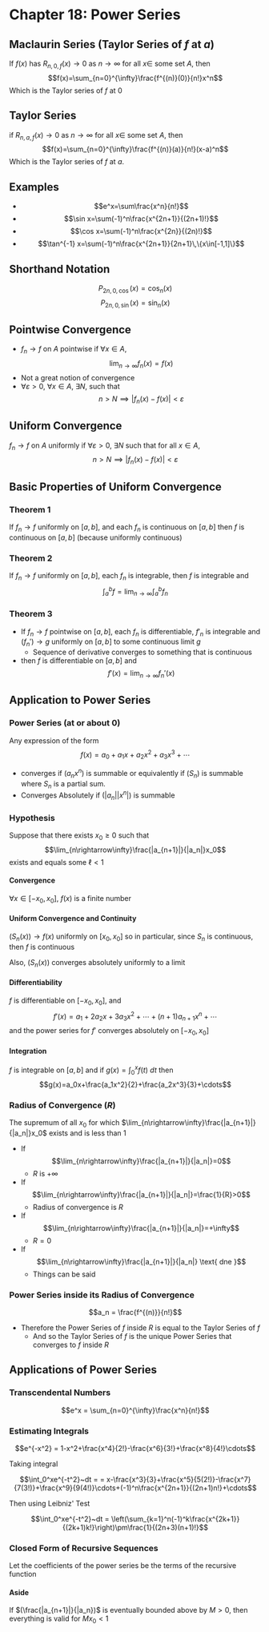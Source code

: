 # Chapter 18: Power Series

## Maclaurin Series (Taylor Series of $f$ at $a$)
If $f(x)$ has $R_{n,0,f}(x)\rightarrow 0$ as $n\rightarrow\infty$ for all $x\in$ some set $A$, then $$f(x)=\sum_{n=0}^{\infty}\frac{f^{(n)}(0)}{n!}x^n$$
Which is the Taylor series of $f$ at $0$  

## Taylor Series
if $R_{n,a,f}(x)\rightarrow 0$ as $n\rightarrow\infty$ for all $x\in$ some set $A$, then $$f(x)=\sum_{n=0}^{\infty}\frac{f^{(n)}(a)}{n!}(x-a)^n$$
Which is the Taylor series of $f$ at $a$.

## Examples
* $$e^x=\sum\frac{x^n}{n!}$$
* $$\sin x=\sum(-1)^n\frac{x^{2n+1}}{(2n+1)!}$$
* $$\cos x=\sum(-1)^n\frac{x^{2n}}{(2n)!}$$
* $$\tan^{-1} x=\sum(-1)^n\frac{x^{2n+1}}{2n+1}\,\{x\in[-1,1]\}$$ 

## Shorthand Notation
$$P_{2n,0,\cos}(x)=\cos_n(x)$$
$$P_{2n,0,\sin}(x)=\sin_n(x)$$

## Pointwise Convergence
* $f_n\rightarrow f$ on $A$ pointwise if $\forall x \in A$, $$\lim_{n\rightarrow\infty}f_n(x)=f(x)$$
* Not a great notion of convergence
* $\forall\varepsilon > 0$, $\forall x\in A$, $\exists N$, such that $$n>N\implies |f_n(x)-f(x)|<\varepsilon$$

## Uniform Convergence
$f_n\rightarrow f$ on $A$ uniformly if $\forall\varepsilon > 0$, $\exists N$ such that for all $x\in A$, $$n>N\implies |f_n(x)-f(x)|<\varepsilon$$

## Basic Properties of Uniform Convergence

### Theorem 1
If $f_n\rightarrow f$ uniformly on $[a,b]$, and each $f_n$ is continuous on $[a,b]$ then $f$ is continuous on $[a,b]$ (because uniformly continuous)

### Theorem 2
If $f_n\rightarrow f$ uniformly on $[a,b]$, each $f_n$ is integrable, then $f$ is integrable and $$\int_a^b f = \lim_{n\rightarrow\infty}\int_a^b f_n$$

### Theorem 3
* If $f_n\rightarrow f$ pointwise on $[a,b]$, each $f_n$ is differentiable, $f'_n$ is integrable and $(f_n')\rightarrow g$ uniformly on $[a,b]$ to some continuous limit $g$ 
	* Sequence of derivative converges to something that is continuous
* then $f$ is differentiable on $[a,b]$ and $$f'(x)=\lim_{n\rightarrow\infty}f_n'(x)$$

## Application to Power Series
### Power Series (at or about $0$)
Any expression of the form $$f(x)= a_0+a_1x+a_2x^2+a_3x^3+\cdots$$

* converges if $(a_nx^n)$ is summable or equivalently if $(S_n)$ is summable where $S_n$ is a partial sum.
* Converges Absolutely if $(|a_n||x^n|)$ is summable

### Hypothesis
Suppose that there exists $x_0\geq0$ such that
$$\lim_{n\rightarrow\infty}\frac{|a_{n+1}|}{|a_n|}x_0$$ exists and equals some $\ell < 1$

#### Convergence
$\forall x\in[-x_0,x_0]$, $f(x)$ is a finite number

#### Uniform Convergence and Continuity
$(S_n(x))\rightarrow f(x)$ uniformly on $[x_0,x_0]$ so in particular, since $S_n$ is continuous, then $f$ is continuous

Also, $(S_n(x))$ converges absolutely uniformly to a limit

#### Differentiability
$f$ is differentiable on $[-x_0,x_0]$, and $$f'(x)=a_1+2a_2x+3a_3x^2+\cdots+(n+1)a_{n+1}x^n+\cdots$$ and the power series for $f'$ converges absolutely on $[-x_0,x_0]$

#### Integration
$f$ is integrable on $[a,b]$ and if $g(x)=\int_0^x f(t)~dt$ then $$g(x)=a_0x+\frac{a_1x^2}{2}+\frac{a_2x^3}{3}+\cdots$$

### Radius of Convergence ($R$)
The supremum of all $x_0$ for which $\lim_{n\rightarrow\infty}\frac{|a_{n+1}|}{|a_n|}x_0$ exists and is less than $1$

* If $$\lim_{n\rightarrow\infty}\frac{|a_{n+1}|}{|a_n|}=0$$
	* $R$ is $+\infty$
* If $$\lim_{n\rightarrow\infty}\frac{|a_{n+1}|}{|a_n|}=\frac{1}{R}>0$$
	* Radius of convergence is $R$
* If $$\lim_{n\rightarrow\infty}\frac{|a_{n+1}|}{|a_n|}=+\infty$$
	* $R=0$
* If $$\lim_{n\rightarrow\infty}\frac{|a_{n+1}|}{|a_n|} \text{ dne }$$
	* Things can be said

### Power Series inside its Radius of Convergence 
$$a_n = \frac{f^{(n)}}{n!}$$

* Therefore the Power Series of $f$ inside $R$ is equal to the Taylor Series of $f$
	* And so the Taylor Series of $f$ is the unique Power Series that converges to $f$ inside $R$

## Applications of Power Series
### Transcendental Numbers
$$e^x = \sum_{n=0}^{\infty}\frac{x^n}{n!}$$

### Estimating Integrals
$$e^{-x^2} = 1-x^2+\frac{x^4}{2!}-\frac{x^6}{3!}+\frac{x^8}{4!}\cdots$$

Taking integral

$$\int_0^xe^{-t^2}~dt =  = x-\frac{x^3}{3}+\frac{x^5}{5(2!)}-\frac{x^7}{7(3!)}+\frac{x^9}{9(4!)}\cdots+(-1)^n\frac{x^{2n+1}}{(2n+1)n!}+\cdots$$

Then using Leibniz' Test

$$\int_0^xe^{-t^2}~dt = \left(\sum_{k=1}^n(-1)^k\frac{x^{2k+1}}{(2k+1)k!}\right)\pm\frac{1}{(2n+3)(n+1)!}$$


### Closed Form of Recursive Sequences
Let the coefficients of the power series be the terms of the recursive function

#### Aside
If $(\frac{|a_{n+1}|}{|a_n})$ is eventually bounded above by $M>0$, then everything is valid for $Mx_0<1$